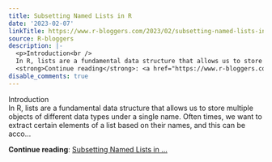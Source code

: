 ```yaml
---
title: Subsetting Named Lists in R
date: '2023-02-07'
linkTitle: https://www.r-bloggers.com/2023/02/subsetting-named-lists-in-r/
source: R-bloggers
description: |-
  <p>Introduction<br />
  In R, lists are a fundamental data structure that allows us to store multiple objects of different data types under a single name. Often times, we want to extract certain elements of a list based on their names, and this can be acco...</p>
  <strong>Continue reading</strong>: <a href="https://www.r-bloggers.com/2023/02/subsetting-named-lists-in-r/">Subsetting Named Lists in ...
disable_comments: true
---
```

<p>Introduction<br />
In R, lists are a fundamental data structure that allows us to store multiple objects of different data types under a single name. Often times, we want to extract certain elements of a list based on their names, and this can be acco...</p>
<strong>Continue reading</strong>: <a href="https://www.r-bloggers.com/2023/02/subsetting-named-lists-in-r/">Subsetting Named Lists in ...